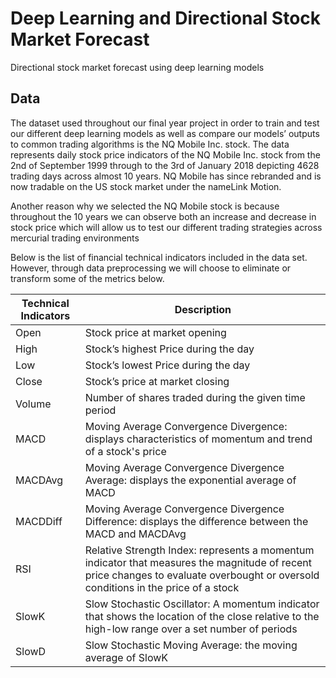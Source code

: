 # Deep Learning and Directional Stock Market Forecast
Directional stock market forecast using deep learning models


## Data
The dataset used throughout our final year project in order to train and test our different deep learning models as well as compare our models’ outputs to common trading algorithms is the NQ Mobile Inc. stock. The data represents daily stock price indicators of the NQ Mobile Inc. stock from the 2nd of September 1999 through to the 3rd of January 2018 depicting 4628 trading days across almost 10 years. NQ Mobile has since rebranded and is now tradable on the US stock market under the nameLink Motion.

Another reason why we selected the NQ Mobile stock is because throughout the 10 years we can observe both an increase and decrease in stock price which will allow us to test our different trading strategies across mercurial trading environments

Below is the list of financial technical indicators included in the data set. However, through data preprocessing we will choose to eliminate or transform some of the metrics below.

| Technical Indicators | Description |
| --- | --- |
| Open | Stock price at market opening |
| High | Stock’s highest Price during the day |
| Low  | Stock’s lowest Price during the day |
| Close | Stock’s price at market closing |
| Volume | Number of shares traded during the given time period|
| MACD | Moving Average Convergence Divergence: displays characteristics of momentum and trend of a stock's price |
| MACDAvg | Moving Average Convergence Divergence Average: displays the exponential average of MACD |
| MACDDiff | Moving Average Convergence Divergence Difference: displays the difference between the MACD and MACDAvg |
| RSI | Relative Strength Index: represents a momentum indicator that measures the magnitude of recent price changes to evaluate overbought or oversold conditions in the price of a stock |
| SlowK | Slow Stochastic Oscillator: A momentum indicator that shows the location of the close relative to the high-low range over a set number of periods |
| SlowD | Slow Stochastic Moving Average: the moving average of SlowK |
